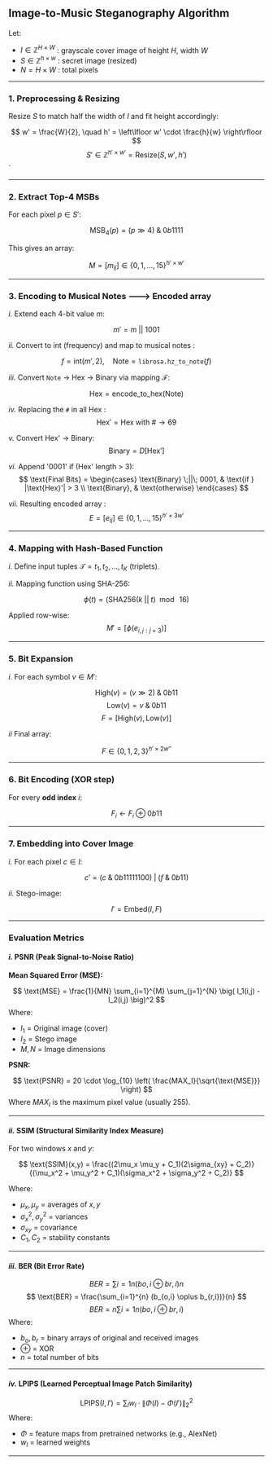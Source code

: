 
## Image-to-Music Steganography Algorithm

Let:

- $I \in \mathbb{Z}^{H \times W}$ : grayscale cover image of height $H$, width $W$
- $S \in \mathbb{Z}^{h \times w}$ : secret image (resized)
- $N = H \times W$ : total pixels

---

### 1. Preprocessing & Resizing

Resize $S$ to match half the width of $I$ and fit height accordingly:

$$ w' = \frac{W}{2}, \quad h' = \left\lfloor w' \cdot \frac{h}{w} \right\rfloor $$ $$ S' \in \mathbb{Z}^{h' \times w'} = \text{Resize}(S, w', h') $$`

---

### 2. Extract Top-4 MSBs

For each pixel $p \in S'$:

$$ \text{MSB}_4(p) = (p \gg 4) \;\&\; 0b1111 $$

This gives an array:

$$ M = [m_{ij}] \in \{0,1,\dots,15\}^{h' \times w'} $$

---

### 3. Encoding to Musical Notes ---> Encoded array

*i.* Extend each 4-bit value $m$:

$$ m' = m \;||\; 1001 $$


*ii.* Convert to int (frequency) and map to musical notes :

$$ f = \text{int}(m', 2), \quad \text{Note} = \texttt{librosa.hz\_to\_note}(f) $$


*iii.* Convert `Note` → Hex → Binary via mapping $\mathcal{F}$:

$$
\text{Hex} = \text{encode\_to\_hex}(\text{Note})
$$

*iv.* Replacing the `#` in all Hex :
$$
\text{Hex}' = \text{Hex} \; \text{with } \# \to 69
$$

*v.* Convert Hex' → Binary:
$$
\text{Binary} = D[\text{Hex}']
$$

*vi.* Append '0001' if (Hex' length > 3):
$$
\text{Final Bits} =
\begin{cases}
\text{Binary} \;||\; 0001, & \text{if } |\text{Hex}'| > 3 \\
\text{Binary}, & \text{otherwise}
\end{cases}
$$

*vii.* Resulting encoded array :
$$
E = [e_{ij}] \in \{0,1,\dots,15\}^{h' \times 3w'}
$$

---

### 4. Mapping with Hash-Based Function

*i.* Define input tuples $\mathcal{T} = {t_1, t_2, \dots, t_K}$ (triplets).  

*ii.* Mapping function using SHA-256:

$$ \phi(t) = \Big( \text{SHA256}(k \;||\; t) \;\bmod\; 16 \Big) $$

Applied row-wise:
$$ M' = [\phi(e_{i,j:j+3})] $$

---

### 5. Bit Expansion

*i.* For each symbol $v \in M'$:

$$ \text{High}(v) = (v \gg 2) \;\&\; 0b11 $$ $$ \text{Low}(v) = v \;\&\; 0b11 $$ $$ F = [\text{High}(v), \text{Low}(v)] $$

*ii* Final array:

$$ F \in \{0,1,2,3\}^{h' \times 2w''} $$

---

### 6. Bit Encoding (XOR step)

For every **odd index** $i$:

$$ F_{i} \gets F_{i} \oplus 0b11 $$

---

### 7. Embedding into Cover Image

*i.* For each pixel $c \in I$:

$$ c' = (c \;\&\; 0b11111100) \;|\; (f \;\&\; 0b11) $$

*ii.* Stego-image:

$$ I' = \text{Embed}(I, F) $$

---

### Evaluation Metrics


#### *i.* PSNR (Peak Signal-to-Noise Ratio)

 **Mean Squared Error (MSE):**

$$
\text{MSE} = \frac{1}{MN} \sum_{i=1}^{M} \sum_{j=1}^{N} \big( I_1(i,j) - I_2(i,j) \big)^2
$$
Where:

- $I_1$ = Original image (cover)
- $I_2$ = Stego image
- $M, N$ = Image dimensions

 **PSNR:**

$$
\text{PSNR} = 20 \cdot \log_{10} \left( \frac{MAX_I}{\sqrt{\text{MSE}}} \right)
$$
Where $MAX_I$ is the maximum pixel value (usually 255).


---

#### *ii.* SSIM (Structural Similarity Index Measure)

For two windows $x$ and $y$:

$$
\text{SSIM}(x,y) = \frac{(2\mu_x \mu_y + C_1)(2\sigma_{xy} + C_2)}{(\mu_x^2 + \mu_y^2 + C_1)(\sigma_x^2 + \sigma_y^2 + C_2)}
$$

Where:

- $\mu_x, \mu_y$ = averages of $x,y$ 
- $\sigma_x^2, \sigma_y^2$ = variances
- $\sigma_{xy}$ = covariance
- $C_1, C_2$ = stability constants

---
#### *iii.* BER (Bit Error Rate)

$$
BER=∑i=1n(bo,i⊕br,i)n
$$
$$
\text{BER} = \frac{\sum_{i=1}^{n} (b_{o,i} \oplus b_{r,i})}{n}
$$
$$
BER=n∑i=1n​(bo,i​⊕br,i​)​
$$
Where:

- $b_o, b_r$ = binary arrays of original and received images
- $\oplus$ = XOR
- $n$ = total number of bits

---

#### *iv.* LPIPS (Learned Perceptual Image Patch Similarity)
$$
\text{LPIPS}(I,I') = \sum_{l} w_l \cdot \left\lVert \Phi(I) - \Phi(I') \right\rVert_2^2
$$
Where:
- $\Phi$ = feature maps from pretrained networks (e.g., AlexNet) 
- $w_l$ = learned weights

---


